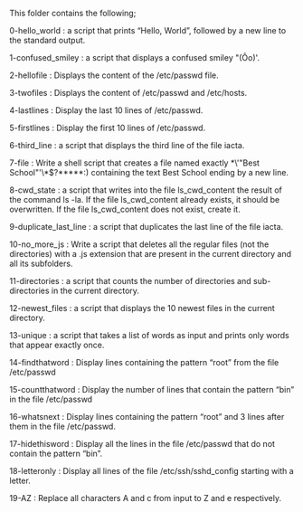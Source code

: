 This folder contains the following;

0-hello_world : a script that prints “Hello, World”, followed by a new line to the standard output.

1-confused_smiley : a script that displays a confused smiley "(Ôo)'.

2-hellofile : Displays the content of the /etc/passwd file.

3-twofiles : Displays the content of /etc/passwd and /etc/hosts.

4-lastlines : Display the last 10 lines of /etc/passwd.

5-firstlines : Display the first 10 lines of /etc/passwd.

6-third_line : a script that displays the third line of the file iacta.

7-file : Write a shell script that creates a file named exactly \*\\'"Best School"\'\\*$\?\*\*\*\*\*:) containing the text Best School ending by a new line.

8-cwd_state : a script that writes into the file ls_cwd_content the result of the command ls -la. If the file ls_cwd_content already exists, it should be overwritten. If the file ls_cwd_content does not exist, create it.

9-duplicate_last_line : a script that duplicates the last line of the file iacta.

10-no_more_js : Write a script that deletes all the regular files (not the directories) with a .js extension that are present in the current directory and all its subfolders.

11-directories : a script that counts the number of directories and sub-directories in the current directory.

12-newest_files : a script that displays the 10 newest files in the current directory.

13-unique :  a script that takes a list of words as input and prints only words that appear exactly once.

14-findthatword : Display lines containing the pattern “root” from the file /etc/passwd

15-countthatword : Display the number of lines that contain the pattern “bin” in the file /etc/passwd

16-whatsnext : Display lines containing the pattern “root” and 3 lines after them in the file /etc/passwd.

17-hidethisword : Display all the lines in the file /etc/passwd that do not contain the pattern “bin”.

18-letteronly : Display all lines of the file /etc/ssh/sshd_config starting with a letter.

19-AZ : Replace all characters A and c from input to Z and e respectively. 
